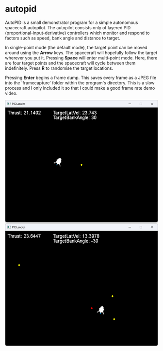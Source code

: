 # autopid
AutoPID is a small demonstrator program for a simple autonomous spacecraft autopilot. The autopilot consists only of layered PID (proportional-input-derivative) controllers which monitor and respond to factors such as speed, bank angle and distance to target.

In single-point mode (the default mode), the target point can be moved around using the **Arrow** keys. The spacecraft will hopefully follow the target wherever you put it. Pressing **Space** will enter multi-point mode. Here, there are four target points and the spacecraft will cycle between them indefinitely. Press **R** to randomise the target locations.

Pressing **Enter** begins a frame dump. This saves every frame as a JPEG file into the 'framecapture' folder within the program's directory. This is a slow process and I only included it so that I could make a good frame rate demo video.

![Single-point mode](https://raw.githubusercontent.com/george7378/autopid/master/_img/1.png)
![Multi-point mode](https://raw.githubusercontent.com/george7378/autopid/master/_img/2.png)